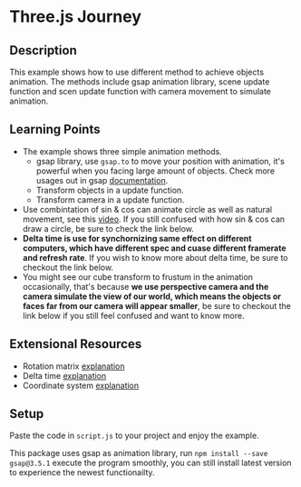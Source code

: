 # Three.js Journey

## Description

This example shows how to use different method to achieve objects animation. The methods include gsap animation library, scene update function and 
scen update function with camera movement to simulate animation.

## Learning Points

* The example shows three simple animation methods.
    * gsap library, use `gsap.to` to move your position with animation, it's powerful when you facing large amount of objects. Check more
    usages out in gsap [documentation](https://greensock.com/docs/).
    * Transform objects in a update function.
    * Transform camera in a update function.
* Use combintation of sin & cos can animate circle as well as natural movement, see this [video](https://www.youtube.com/watch?v=8--5LwHRhjk&t=4s).
If you still confused with how sin & cos can draw a circle, be sure to check the link below.
* **Delta time is use for synchornizing same effect on different computers, which have different spec and cuase different framerate and refresh rate**.
If you wish to know more about delta time, be sure to checkout the link below.
* You might see our cube transform to frustum in the animation occasionally, that's because **we use perspective camera and the camera simulate the view
of our world, which means the objects or faces far from our camera will appear smaller**, be sure to checkout the link below if you still feel confused
and want to know more.

## Extensional Resources

* Rotation matrix [explanation](https://silverwind1982.pixnet.net/blog/post/165223625-%E6%97%8B%E8%BD%89%E7%9F%A9%E9%99%A3-%28rotation-matrix%29)
* Delta time [explanation](https://gafferongames.com/post/fix_your_timestep/)
* Coordinate system [explanation](https://ithelp.ithome.com.tw/articles/10245073)

## Setup

Paste the code in `script.js` to your project and enjoy the example.

This package uses gsap as animation library, run `npm install --save gsap@3.5.1` execute the program smoothly, you can still install latest version
to experience the newest functionailty.